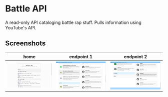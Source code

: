 # Battle API
A read-only API cataloging battle rap stuff. Pulls information using YouTube's API.
## Screenshots
| home | endpoint 1 | endpoint 2 |
| - | - | - |
| ![alt text](https://raw.githubusercontent.com/01mu/battleapi/master/screenshots/1.png "home") | ![alt text](https://raw.githubusercontent.com/01mu/d01mu/battleapi/screenshots/2.png "endpoint 1") | ![alt text](https://raw.githubusercontent.com/01mu/d01mu/battleapi/screenshots/3.png "endpoint 2")

